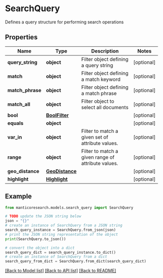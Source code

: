 # SearchQuery

Defines a query structure for performing search operations

## Properties

Name | Type | Description | Notes
------------ | ------------- | ------------- | -------------
**query_string** | **object** | Filter object defining a query string | [optional] 
**match** | **object** | Filter object defining a match keyword | [optional] 
**match_phrase** | **object** | Filter object defining a match phrase | [optional] 
**match_all** | **object** | Filter object to select all documents | [optional] 
**bool** | [**BoolFilter**](BoolFilter.md) |  | [optional] 
**equals** | **object** |  | [optional] 
**var_in** | **object** | Filter to match a given set of attribute values. | [optional] 
**range** | **object** | Filter to match a given range of attribute values. | [optional] 
**geo_distance** | [**GeoDistance**](GeoDistance.md) |  | [optional] 
**highlight** | [**Highlight**](Highlight.md) |  | [optional] 

## Example

```python
from manticoresearch.models.search_query import SearchQuery

# TODO update the JSON string below
json = "{}"
# create an instance of SearchQuery from a JSON string
search_query_instance = SearchQuery.from_json(json)
# print the JSON string representation of the object
print(SearchQuery.to_json())

# convert the object into a dict
search_query_dict = search_query_instance.to_dict()
# create an instance of SearchQuery from a dict
search_query_from_dict = SearchQuery.from_dict(search_query_dict)
```
[[Back to Model list]](../README.md#documentation-for-models) [[Back to API list]](../README.md#documentation-for-api-endpoints) [[Back to README]](../README.md)


